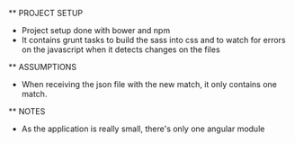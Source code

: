 ** PROJECT SETUP

- Project setup done with bower and npm
- It contains grunt tasks to build the sass into css and to watch for errors
on the javascript when it detects changes on the files




** ASSUMPTIONS

- When receiving the json file with the new match, it only contains one match.

** NOTES

- As the application is really small, there's only one angular module
